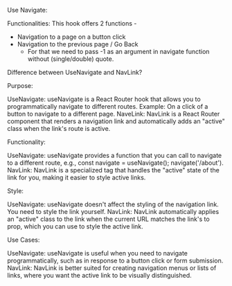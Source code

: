 
Use Navigate:

Functionalities: This hook offers 2 functions - 
 - Navigation to a page on a button click
 - Navigation to the previous page / Go Back
    - For that we need to pass -1 as an argument in navigate function without (single/double) quote.




Difference between UseNavigate and NavLink?

Purpose:

UseNavigate: useNavigate is a React Router hook that allows you to programmatically navigate to different routes. Example: On a click of a button to navigate to a different page.
NaveLink: NavLink is a React Router component that renders a navigation link and automatically adds an "active" class when the link's route is active.


Functionality:

UseNavigate: useNavigate provides a function that you can call to navigate to a different route, e.g., const navigate = useNavigate(); navigate('/about').
NavLink: NavLink is a specialized <a> tag that handles the "active" state of the link for you, making it easier to style active links.


Style:

UseNavigate: useNavigate doesn't affect the styling of the navigation link. You need to style the link yourself.
NavLink: NavLink automatically applies an "active" class to the link when the current URL matches the link's to prop, which you can use to style the active link.


Use Cases:

UseNavigate: useNavigate is useful when you need to navigate programmatically, such as in response to a button click or form submission.
NavLink: NavLink is better suited for creating navigation menus or lists of links, where you want the active link to be visually distinguished.


